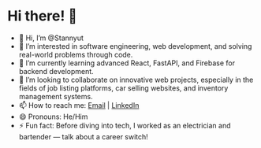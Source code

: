 # Hi there! 👋  

- 👋 Hi, I’m @Stannyut  
- 👀 I’m interested in software engineering, web development, and solving real-world problems through code.  
- 🌱 I’m currently learning advanced React, FastAPI, and Firebase for backend development.  
- 💞️ I’m looking to collaborate on innovative web projects, especially in the fields of job listing platforms, car selling websites, and inventory management systems.  
- 📫 How to reach me: [Email](mailto:stanley.njuguna@example.com) | [LinkedIn](https://linkedin.com/in/stanley-njuguna)  
- 😄 Pronouns: He/Him  
- ⚡ Fun fact: Before diving into tech, I worked as an electrician and bartender — talk about a career switch!  

<!---  
Stannyut/Stannyut is a ✨ unique ✨ repository because its `README.md` file showcases my GitHub profile.  
Click the Preview link to see how it looks live!  
--->

